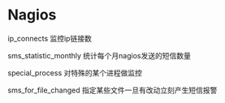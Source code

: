 # Nagios

ip_connects                   监控ip链接数

sms_statistic_monthly         统计每个月nagios发送的短信数量

special_process               对特殊的某个进程做监控       

sms_for_file_changed          指定某些文件一旦有改动立刻产生短信报警
